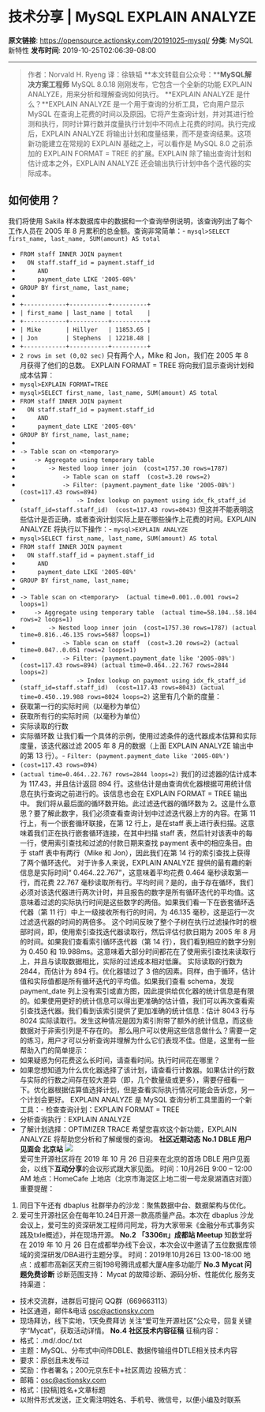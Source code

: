 # 技术分享 | MySQL EXPLAIN ANALYZE

**原文链接**: https://opensource.actionsky.com/20191025-mysql/
**分类**: MySQL 新特性
**发布时间**: 2019-10-25T02:06:39-08:00

---

> 作者：Norvald H. Ryeng  译：徐轶韬
**本文转载自公众号：****MySQL解决方案工程师**
MySQL 8.0.18 刚刚发布，它包含一个全新的功能 EXPLAIN ANALYZE，用来分析和理解查询如何执行。
**EXPLAIN ANALYZE 是什么？**EXPLAIN ANALYZE 是一个用于查询的分析工具，它向用户显示 MySQL 在查询上花费的时间以及原因。它将产生查询计划，并对其进行检测和执行，同时计算行数并度量执行计划中不同点上花费的时间。执行完成后，EXPLAIN ANALYZE 将输出计划和度量结果，而不是查询结果。这项新功能建立在常规的 EXPLAIN 基础之上，可以看作是 MySQL 8.0 之前添加的 EXPLAIN FORMAT = TREE 的扩展。EXPLAIN 除了输出查询计划和估计成本之外，EXPLAIN ANALYZE 还会输出执行计划中各个迭代器的实际成本。
## 如何使用？
我们将使用 Sakila 样本数据库中的数据和一个查询举例说明，该查询列出了每个工作人员在 2005 年 8 月累积的总金额。查询非常简单：- `mysql>SELECT first_name, last_name, SUM(amount) AS total`
- `FROM staff INNER JOIN payment`
- `  ON staff.staff_id = payment.staff_id`
- `     AND`
- `     payment_date LIKE '2005-08%'`
- `GROUP BY first_name, last_name;`
- 
- `+------------+-----------+----------+`
- `| first_name | last_name | total    |`
- `+------------+-----------+----------+`
- `| Mike       | Hillyer   | 11853.65 |`
- `| Jon        | Stephens  | 12218.48 |`
- `+------------+-----------+----------+`
- `2 rows in set (0,02 sec)`
只有两个人，Mike 和 Jon，我们在 2005 年 8 月获得了他们的总数。
EXPLAIN FORMAT = TREE 将向我们显示查询计划和成本估算：
- `mysql>EXPLAIN FORMAT=TREE`
- `mysql>SELECT first_name, last_name, SUM(amount) AS total`
- `FROM staff INNER JOIN payment`
- `  ON staff.staff_id = payment.staff_id`
- `     AND`
- `     payment_date LIKE '2005-08%'`
- `GROUP BY first_name, last_name;`
- 
- `-> Table scan on <temporary>`
- `    -> Aggregate using temporary table`
- `        -> Nested loop inner join  (cost=1757.30 rows=1787)`
- `            -> Table scan on staff  (cost=3.20 rows=2)`
- `            -> Filter: (payment.payment_date like '2005-08%')  (cost=117.43 rows=894)`
- `                -> Index lookup on payment using idx_fk_staff_id (staff_id=staff.staff_id)  (cost=117.43 rows=8043)`
但这并不能表明这些估计是否正确，或者查询计划实际上是在哪些操作上花费的时间。EXPLAIN ANALYZE 将执行以下操作：- `mysql>EXPLAIN ANALYZE`
- `mysql>SELECT first_name, last_name, SUM(amount) AS total`
- `FROM staff INNER JOIN payment`
- `  ON staff.staff_id = payment.staff_id`
- `     AND`
- `     payment_date LIKE '2005-08%'`
- `GROUP BY first_name, last_name;`
- 
- `-> Table scan on <temporary>  (actual time=0.001..0.001 rows=2 loops=1)`
- `    -> Aggregate using temporary table  (actual time=58.104..58.104 rows=2 loops=1)`
- `        -> Nested loop inner join  (cost=1757.30 rows=1787) (actual time=0.816..46.135 rows=5687 loops=1)`
- `            -> Table scan on staff  (cost=3.20 rows=2) (actual time=0.047..0.051 rows=2 loops=1)`
- `            -> Filter: (payment.payment_date like '2005-08%')  (cost=117.43 rows=894) (actual time=0.464..22.767 rows=2844 loops=2)`
- `                -> Index lookup on payment using idx_fk_staff_id (staff_id=staff.staff_id)  (cost=117.43 rows=8043) (actual time=0.450..19.988 rows=8024 loops=2)`
这里有几个新的度量：
- 获取第一行的实际时间（以毫秒为单位）
- 获取所有行的实际时间（以毫秒为单位）
- 实际读取的行数
- 实际循环数
让我们看一个具体的示例，使用过滤条件的迭代器成本估算和实际度量，该迭代器过滤 2005 年 8 月的数据（上面 EXPLAIN ANALYZE 输出中的第 13 行）。- `Filter: (payment.payment_date like '2005-08%')`
- `(cost=117.43 rows=894)`
- `(actual time=0.464..22.767 rows=2844 loops=2)`
我们的过滤器的估计成本为 117.43，并且估计返回 894 行。这些估计是由查询优化器根据可用统计信息在执行查询之前进行的。该信息也会在 EXPLAIN FORMAT = TREE 输出中。
我们将从最后面的循环数开始。此过滤迭代器的循环数为 2。这是什么意思？要了解此数字，我们必须查看查询计划中过滤迭代器上方的内容。在第 11 行上，有一个嵌套循环联接，在第 12 行上，是在staff 表上进行表扫描。这意味着我们正在执行嵌套循环连接，在其中扫描 staff 表，然后针对该表中的每一行，使用索引查找和过滤的付款日期来查找 payment 表中的相应条目。由于 staff 表中有两行（Mike 和 Jon），因此我们在第 14 行的索引查找上获得了两个循环迭代。
对于许多人来说，EXPLAIN ANALYZE 提供的最有趣的新信息是实际时间“ 0.464..22.767”，这意味着平均花费 0.464 毫秒读取第一行，而花费 22.767 毫秒读取所有行。平均时间？是的，由于存在循环，我们必须对该迭代器进行两次计时，并且报告的数字是所有循环迭代的平均值。这意味着过滤的实际执行时间是这些数字的两倍。如果我们看一下在嵌套循环迭代器（第 11 行）中上一级接收所有行的时间，为 46.135 毫秒，这是运行一次过滤迭代器的时间的两倍多。
这个时间反映了整个子树在执行过滤操作时的根部时间，即，使用索引查找迭代器读取行，然后评估付款日期为 2005 年 8 月的时间。如果我们查看索引循环迭代器（第 14 行），我们看到相应的数字分别为 0.450 和 19.988ms。这意味着大部分时间都花在了使用索引查找来读取行上，并且与读取数据相比，实际的过滤成本相对低廉。
实际读取的行数为 2844，而估计为 894 行。优化器错过了 3 倍的因素。同样，由于循环，估计值和实际值都是所有循环迭代的平均值。如果我们查看 schema，发现 payment_date 列上没有索引或直方图，因此提供给优化器的统计信息是有限的。如果使用更好的统计信息可以得出更准确的估计值，我们可以再次查看索引查找迭代器。我们看到该索引提供了更加准确的统计信息：估计 8043 行与 8024 实际读取行。发生这种情况是因为索引附带了额外的统计信息，而这些数据对于非索引列是不存在的。
那么用户可以使用这些信息做什么？需要一定的练习，用户才可以分析查询并理解为什么它们表现不佳。但是，这里有一些帮助入门的简单提示：
- 如果疑惑为何花费这么长时间，请查看时间。执行时间花在哪里？
- 如果您想知道为什么优化器选择了该计划，请查看行计数器。如果估计的行数与实际的行数之间存在较大差异（即，几个数量级或更多），需要仔细看一下。优化器根据估算值选择计划，但是查看实际执行情况可能会告诉您，另一个计划会更好。
EXPLAIN ANALYZE 是 MySQL 查询分析工具里面的一个新工具：- 检查查询计划：EXPLAIN FORMAT = TREE
- 分析查询执行：EXPLAIN ANALYZE
- 了解计划选择：OPTIMIZER TRACE
希望您喜欢这个新功能，EXPLAIN ANALYZE 将帮助您分析和了解缓慢的查询。
**社区近期动态**
**No.1**
**DBLE 用户见面会 北京站**
![](https://opensource.actionsky.com/wp-content/uploads/2019/09/默认标题_横版海报_2019.09.16.jpg)											
爱可生开源社区将在 2019 年 10 月 26 日迎来在北京的首场 DBLE 用户见面会，以线下**互动分享**的会议形式跟大家见面。
时间：10月26日 9:00 &#8211; 12:00 AM
地点：HomeCafe 上地店（北京市海淀区上地二街一号龙泉湖酒店对面）
重要提醒：
1. 同日下午还有 dbaplus 社群举办的沙龙：聚焦数据中台、数据架构与优化。
2. 爱可生开源社区会在每年10.24日开源一款高质量产品。本次在 dbaplus 沙龙会议上，爱可生的资深研发工程师闫阿龙，将为大家带来《金融分布式事务实践及txle概述》，并在现场开源。
**No.2**
**「3306π」成都站 Meetup**
知数堂将在 2019 年 10 月 26 日在成都举办线下会议，本次会议中邀请了五位数据库领域的资深研发/DBA进行主题分享。
时间：2019年10月26日 13:00-18:00
地点：成都市高新区天府三街198号腾讯成都大厦A座多功能厅
**No.3**
**Mycat 问题免费诊断**
诊断范围支持：
Mycat 的故障诊断、源码分析、性能优化
服务支持渠道：
- 技术交流群，进群后可提问
QQ群（669663113）
- 社区通道，邮件&电话
osc@actionsky.com
- 现场拜访，线下实地，1天免费拜访
关注“爱可生开源社区”公众号，回复关键字“Mycat”，获取活动详情。
**No.4**
**社区技术内容征稿**
征稿内容：
- 格式：.md/.doc/.txt
- 主题：MySQL、分布式中间件DBLE、数据传输组件DTLE相关技术内容
- 要求：原创且未发布过
- 奖励：作者署名；200元京东E卡+社区周边
投稿方式：
- 邮箱：osc@actionsky.com
- 格式：[投稿]姓名+文章标题
- 以附件形式发送，正文需注明姓名、手机号、微信号，以便小编及时联系